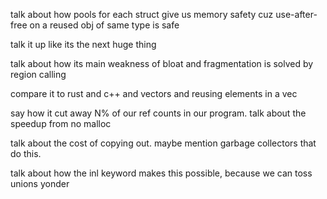 talk about how pools for each struct give us memory safety cuz
use-after-free on a reused obj of same type is safe

talk it up like its the next huge thing

talk about how its main weakness of bloat and fragmentation is solved by
region calling

compare it to rust and c++ and vectors and reusing elements in a vec

say how it cut away N% of our ref counts in our program. talk about the
speedup from no malloc

talk about the cost of copying out. maybe mention garbage collectors
that do this.

talk about how the inl keyword makes this possible, because we can toss
unions yonder
